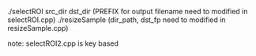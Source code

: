 ./selectROI src_dir dst_dir (PREFIX for output filename need to modified in selectROI.cpp)
./resizeSample  (dir_path, dst_fp need to modified in resizeSample.cpp)

note: selectROI2.cpp is key based
